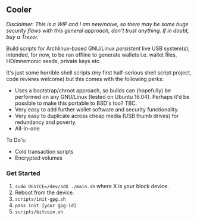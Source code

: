 ## Cooler

*Disclaimer: This is a WIP and I am new/naive, so there may be some huge security flaws with this general approach, don't trust anything. If in doubt, buy a Trezor.*

Build scripts for Archlinux-based GNU/Linux *persistent* live USB system(s); intended, for now, to be ran offline to generate wallets i.e. wallet files, HD/mnemonic seeds, private keys etc.

It's just some horrible shell scripts (my first half-serious shell script project, code reviews welcome) but this comes with the following perks:

* Uses a bootstrap/chroot approach, so builds can (hopefully) be performed on any GNU/Linux (tested on Ubuntu 16.04). Perhaps it'd be possible to make this portable to BSD's too? TBC.
* Very easy to add further wallet software and security functionality.
* Very easy to duplicate across cheap media (USB thumb drives) for redundancy and poverty.
* All-in-one


To Do's:

* Cold transaction scripts
* Encrypted volumes

### Get Started

1. `sudo DEVICE=/dev/sdX ./main.sh` where X is your block device.
2. Reboot from the device.
3. `scripts/init-gpg.sh`
4. `pass init [your gpg-id]`
5. `scripts/bitcoin.sh`
